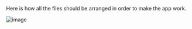 Here is how all the files should be arranged in order to make the app work. 


![image](https://github.com/user-attachments/assets/e8c49edf-3ebb-4d93-ab18-c84e950f7c8f)
